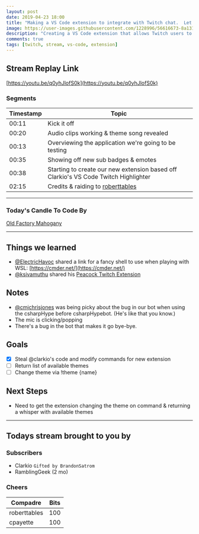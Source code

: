 ```yaml
---
layout: post
date: 2019-04-23 18:00
title: "Making a VS Code extension to integrate with Twitch chat.  Let's give you control of my VS Code theme."
image: https://user-images.githubusercontent.com/1228996/56616673-8a131a00-65e3-11e9-891b-bf627b64af0e.png
description: "Creating a VS Code extension that allows Twitch users to set the theme of the streamers VS Code"
comments: true
tags: [twitch, stream, vs-code, extension]
---
```


## Stream Replay Link

[https://youtu.be/q0yhJlofS0k](https://youtu.be/q0yhJlofS0k)

<!--more-->

### Segments

Timestamp | Topic
--- | ---
00:11 | Kick it off
00:20 | Audio clips working & theme song revealed
00:13 | Overviewing the application we're going to be testing
00:35 | Showing off new sub badges & emotes
00:38 | Starting to create our new extension based off Clarkio's VS Code Twitch Highlighter
02:15 | Credits & raiding to [roberttables](https://www.twitch.tv/roberttables)


---

### Today's Candle To Code By

[Old Factory Mahogany](https://amzn.to/2IHHPNJ)

---

## Things we learned

- [@ElectricHavoc](https://github.com/ElectricHavoc) shared a link for a fancy shell to use when playing with WSL: [https://cmder.net/](https://cmder.net/)
- [@ksivamuthu](https://github.com/ksivamuthu) shared his [Peacock Twitch Extension](https://marketplace.visualstudio.com/items?itemName=ksivamuthu.vscode-peacock-twitch-client)

## Notes

- [@cmjchrisjones](https://github.com/cmjchrisjones) was being picky about the bug in our bot when using the csharpHype before csharpHypebot.  (He's like that you know.)
- The mic is clicking/popping
- There's a bug in the bot that makes it go bye-bye.

## Goals

- [x] Steal @clarkio's code and modify commands for new extension
- [ ] Return list of available themes
- [ ] Change theme via !theme {name}

## Next Steps

- Need to get the extension changing the theme on command & returning a whisper with available themes

---

## Todays stream brought to you by

### Subscribers

- Clarkio `Gifted by BrandonSatrom`
- RamblingGeek (2 mo)

### Cheers

Compadre | Bits
--- | ---
roberttables | 100
cpayette | 100
